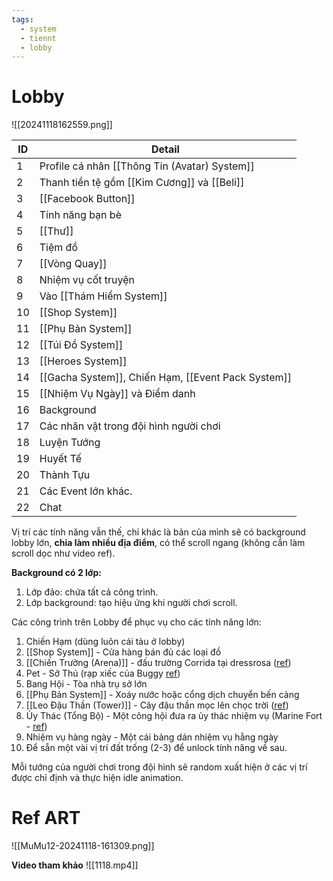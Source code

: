 ```yaml
---
tags:
  - system
  - tiennt
  - lobby
---
```

# Lobby
![[20241118162559.png]]

| ID  | Detail                                             |
| --- | -------------------------------------------------- |
| 1   | Profile cá nhân [[Thông Tin (Avatar) System]]      |
| 2   | Thanh tiền tệ gồm [[Kim Cương]] và [[Beli]]        |
| 3   | [[Facebook Button]]                                |
| 4   | Tính năng bạn bè                                   |
| 5   | [[Thư]]                                            |
| 6   | Tiệm đồ                                            |
| 7   | [[Vòng Quay]]                                      |
| 8   | Nhiệm vụ cốt truyện                                |
| 9   | Vào [[Thám Hiểm System]]                           |
| 10  | [[Shop System]]                                    |
| 11  | [[Phụ Bản System]]                                 |
| 12  | [[Túi Đồ System]]                                  |
| 13  | [[Heroes System]]                                  |
| 14  | [[Gacha System]], Chiến Hạm, [[Event Pack System]] |
| 15  | [[Nhiệm Vụ Ngày]] và Điểm danh                     |
| 16  | Background                                         |
| 17  | Các nhân vật trong đội hình người chơi             |
| 18  | Luyện Tướng                                        |
| 19  | Huyết Tế                                           |
| 20  | Thành Tựu                                          |
| 21  | Các Event lớn khác.                                |
| 22  | Chat                                               |

Vị trí các tính năng vẫn thế, chỉ khác là bản của mình sẽ có background lobby lớn, **chia làm nhiều địa điểm**, có thể scroll ngang (không cần làm scroll dọc như video ref). 

**Background có 2 lớp:**
1. Lớp đảo: chứa tất cả công trình.
2. Lớp background: tạo hiệu ứng khi người chơi scroll.

Các công trình trên Lobby để phục vụ cho các tính năng lớn:
1. Chiến Hạm (dùng luôn cái tàu ở lobby)
2. [[Shop System]] - Cửa hàng bán đủ các loại đồ
3. [[Chiến Trường (Arena)]] - đấu trường Corrida tại dressrosa ([ref](https://www.facebook.com/photo.php?fbid=846484365378041&id=184858891540595&set=a.185169421509542&locale=gl_ES))
4. Pet - Sở Thú  (rạp xiếc của Buggy [ref](https://gamek.mediacdn.vn/133514250583805952/2022/6/15/photo-2-1655270283845134965526.jpg))
5. Bang Hội - Tòa nhà trụ sở lớn 
6. [[Phụ Bản System]] - Xoáy nước hoặc cổng dịch chuyển bến cảng
7. [[Leo Đậu Thần (Tower)]] - Cây đậu thần mọc lên chọc trời ([ref](https://onepiece.fandom.com/wiki/Giant_Jack))
8. Ủy Thác (Tổng Bộ) - Một công hội đưa ra ủy thác nhiệm vụ (Marine Fort - [ref](https://onepiece.fandom.com/wiki/Marine_Headquarters))
9. Nhiệm vụ hàng ngày - Một cái bảng dán nhiệm vụ hằng ngày
10. Để sẵn một vài vị trí đất trống (2-3) để unlock tính năng về sau.

Mỗi tướng của người chơi trong đội hình sẽ random xuất hiện ở các vị trí được chỉ định và thực hiện idle animation.

# Ref ART
![[MuMu12-20241118-161309.png]]

**Video tham khảo**
![[1118.mp4]]